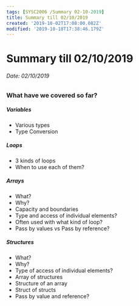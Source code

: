 ```yaml
---
tags: [SYSC2006 /Summary 02-10-2019]
title: Summary till 02/10/2019
created: '2019-10-02T17:08:00.082Z'
modified: '2019-10-18T17:38:46.179Z'
---
```


#  Summary till  02/10/2019

###### Date: 02/10/2019
### What have we covered so far?
##### Variables
* Various types
* Type Conversion

##### Loops
* 3 kinds of loops
* When to use each of them?

##### Arrays
* What?
* Why?
* Capacity and boundaries
* Type and access of individual elements?
* Often used with what kind of loop?
* Pass by values vs Pass by reference? 

##### Structures
* What?
* Why?
* Type of access of individual elements?
* Array of structures
* Structure of an array
* Struct of structs
* Pass by value and reference?

